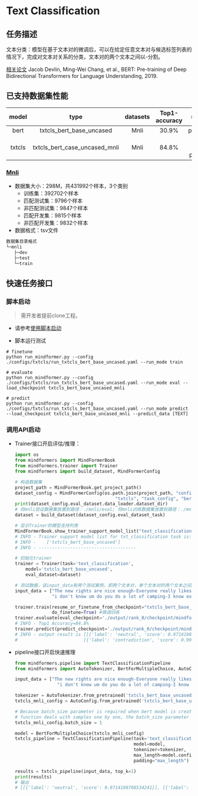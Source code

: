 # Text Classification

## 任务描述

文本分类：模型在基于文本对的微调后，可以在给定任意文本对与候选标签列表的情况下，完成对文本对关系的分类，文本对的两个文本之间以-分割。

[相关论文](https://arxiv.org/pdf/1810.04805.pdf) Jacob Devlin, Ming-Wei Chang, et al., BERT: Pre-training of Deep Bidirectional Transformers for Language Understanding, 2019.

## 已支持数据集性能

| model  |                            type                            | datasets |  Top1-accuracy  |           stage            |                                                                                                                             example                                                                                                                              |
|:------:|:----------------------------------------------------------:|:--------:|:---------------:|:--------------------------:|:----------------------------------------------------------------------------------------------------------------------------------------------------------------------------------------------------------------------------------------------------------------:|
|  bert  | txtcls_bert_base_uncased |   Mnli   | 30.9% |          pretrain          |                                                                                                                                --                                                                                                                                |
| txtcls | txtcls_bert_case_uncased_mnli |   Mnli   | 84.8% | train<br/>eval<br/>predict | [link](../../txtcls_classification/txtcls_bert_base_uncased_train_on_mnli.sh) <br/> [link](../../txtcls_classification/txtcls_bert_base_uncased_mnli_eval_on_mnli.sh) <br/> [link](../../txtcls_classification/txtcls_bert_base_uncased_mnli_predict_on_mnli.sh) |

### [Mnli](https://dl.fbaipublicfiles.com/glue/data/MNLI.zip)

- 数据集大小：298M，共431992个样本，3个类别
    - 训练集：392702个样本
    - 匹配测试集：9796个样本
    - 非匹配测试集：9847个样本
    - 匹配开发集：9815个样本
    - 非匹配开发集：9832个样本
- 数据格式：tsv文件

 ```bash
数据集目录格式
└─mnli
    ├─dev
    ├─test  
    └─train  
 ```

## 快速任务接口

### 脚本启动

> 需开发者提前clone工程。

- 请参考[使用脚本启动](https://gitee.com/mindspore/transformer/blob/master/README.md#%E6%96%B9%E5%BC%8F%E4%B8%80clone-%E5%B7%A5%E7%A8%8B%E4%BB%A3%E7%A0%81)

- 脚本运行测试

```shell
# finetune
python run_mindformer.py --config ./configs/txtcls/run_txtcls_bert_base_uncased.yaml --run_mode train

# evaluate
python run_mindformer.py --config ./configs/txtcls/run_txtcls_bert_base_uncased.yaml --run_mode eval --load_checkpoint txtcls_bert_base_uncased_mnli

# predict
python run_mindformer.py --config ./configs/txtcls/run_txtcls_bert_base_uncased.yaml --run_mode predict --load_checkpoint txtcls_bert_base_uncased_mnli --predict_data [TEXT]
```

### 调用API启动

- Trainer接口开启评估/推理：

  ```python
  import os
  from mindformers import MindFormerBook
  from mindformers.trainer import Trainer
  from mindformers import build_dataset, MindFormerConfig

  # 构造数据集
  project_path = MindFormerBook.get_project_path()
  dataset_config = MindFormerConfig(os.path.join(project_path, "configs",
                                        "txtcls", "task_config", "bert_mnli_dataset.yaml"))
  print(dataset_config.eval_dataset.data_loader.dataset_dir)
  # 将mnli验证数据集放置到路径：./mnli/eval; 将mnli训练数据集放置到路径：./mnli/train
  dataset = build_dataset(dataset_config.eval_dataset_task)

  # 显示Trainer的模型支持列表
  MindFormerBook.show_trainer_support_model_list("text_classification")
  # INFO - Trainer support model list for txt_classification task is:
  # INFO -    ['txtcls_bert_base_uncased']
  # INFO - -------------------------------------

  # 初始化trainer
  trainer = Trainer(task='text_classification',
      model='txtcls_bert_base_uncased',
      eval_dataset=dataset)

  # 测试数据，该input_data有两个测试案例，即两个文本对，单个文本对的两个文本之间用-分割
  input_data = ["The new rights are nice enough-Everyone really likes the newest benefits ",
                "i don't know um do you do a lot of camping-I know exactly."]

  trainer.train(resume_or_finetune_from_checkpoint="txtcls_bert_base_uncased",
                do_finetune=True) #微调训练
  trainer.evaluate(eval_checkpoint='./output/rank_0/checkpoint/mindformers_rank_0-3_6135.ckpt')  #进行评估
  # INFO - Top1 Accuracy=84.8%
  trainer.predict(predict_checkpoint='./output/rank_0/checkpoint/mindformers_rank_0-3_6135.ckpt', input_data=input_data, top_k=1)  #进行推理
  # INFO - output result is [[{'label': 'neutral', 'score': 0.9714198708534241}],
  #                         [{'label': 'contradiction', 'score': 0.9967639446258545}]]
  ```

- pipeline接口开启快速推理

  ```python
  from mindformers.pipeline import TextClassificationPipeline
  from mindformers import AutoTokenizer, BertForMultipleChoice, AutoConfig

  input_data = ["The new rights are nice enough-Everyone really likes the newest benefits ",
                  "i don't know um do you do a lot of camping-I know exactly."]

  tokenizer = AutoTokenizer.from_pretrained('txtcls_bert_base_uncased_mnli')
  txtcls_mnli_config = AutoConfig.from_pretrained('txtcls_bert_base_uncased_mnli')

  # Because batch_size parameter is required when bert model is created, and pipeline
  # function deals with samples one by one, the batch_size parameter is seted one.
  txtcls_mnli_config.batch_size = 1

  model = BertForMultipleChoice(txtcls_mnli_config)
  txtcls_pipeline = TextClassificationPipeline(task='text_classification',
                                               model=model,
                                               tokenizer=tokenizer,
                                               max_length=model.config.seq_length,
                                               padding="max_length")

  results = txtcls_pipeline(input_data, top_k=1)
  print(results)
  # 输出
  # [[{'label': 'neutral', 'score': 0.9714198708534241}], [{'label': 'contradiction', 'score': 0.9967639446258545}]]
  ```
